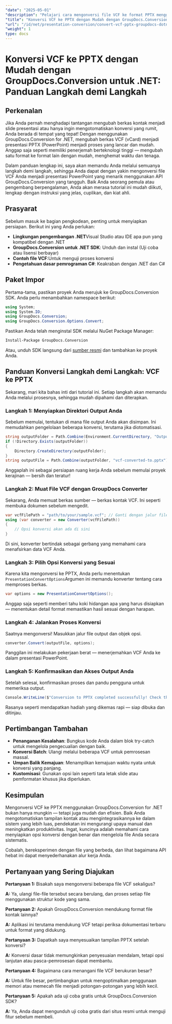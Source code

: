 ```yaml
---
"date": "2025-05-01"
"description": "Pelajari cara mengonversi file VCF ke format PPTX menggunakan GroupDocs.Conversion for .NET. Panduan langkah demi langkah ini mencakup penyiapan, konversi, dan integrasi ke dalam aplikasi Anda."
"title": "Konversi VCF ke PPTX dengan Mudah dengan GroupDocs.Conversion untuk .NET&#58; Panduan Langkah demi Langkah"
"url": "/id/net/presentation-conversion/convert-vcf-pptx-groupdocs-dotnet/"
"weight": 1
type: docs
---
```

# Konversi VCF ke PPTX dengan Mudah dengan GroupDocs.Conversion untuk .NET: Panduan Langkah demi Langkah

## Perkenalan

Jika Anda pernah menghadapi tantangan mengubah berkas kontak menjadi slide presentasi atau hanya ingin mengotomatiskan konversi yang rumit, Anda berada di tempat yang tepat! Dengan menggunakan GroupDocs.Conversion for .NET, mengubah berkas VCF (vCard) menjadi presentasi PPTX (PowerPoint) menjadi proses yang lancar dan mudah. Anggap saja seperti memiliki penerjemah berteknologi tinggi — mengubah satu format ke format lain dengan mudah, menghemat waktu dan tenaga. 

Dalam panduan lengkap ini, saya akan memandu Anda melalui semuanya langkah demi langkah, sehingga Anda dapat dengan yakin mengonversi file VCF Anda menjadi presentasi PowerPoint yang menarik menggunakan API GroupDocs.Conversion yang tangguh. Baik Anda seorang pemula atau pengembang berpengalaman, Anda akan merasa tutorial ini mudah diikuti, lengkap dengan instruksi yang jelas, cuplikan, dan kiat ahli.


## Prasyarat

Sebelum masuk ke bagian pengkodean, penting untuk menyiapkan persiapan. Berikut ini yang Anda perlukan:

- **Lingkungan pengembangan .NET**Visual Studio atau IDE apa pun yang kompatibel dengan .NET
- **GroupDocs.Conversion untuk .NET SDK**: Unduh dan instal (Uji coba atau lisensi berbayar)
- **Contoh file VCF**:Untuk menguji proses konversi
- **Pengetahuan dasar pemrograman C#**: Keakraban dengan .NET dan C#


## Paket Impor

Pertama-tama, pastikan proyek Anda merujuk ke GroupDocs.Conversion SDK. Anda perlu menambahkan namespace berikut:

```csharp
using System;
using System.IO;
using GroupDocs.Conversion;
using GroupDocs.Conversion.Options.Convert;
```

Pastikan Anda telah menginstal SDK melalui NuGet Package Manager:

```bash
Install-Package GroupDocs.Conversion
```

Atau, unduh SDK langsung dari [sumber resmi](https://releases.groupdocs.com/conversion/net/) dan tambahkan ke proyek Anda.


## Panduan Konversi Langkah demi Langkah: VCF ke PPTX

Sekarang, mari kita bahas inti dari tutorial ini. Setiap langkah akan memandu Anda melalui prosesnya, sehingga mudah dipahami dan diterapkan.


### Langkah 1: Menyiapkan Direktori Output Anda

Sebelum memulai, tentukan di mana file output Anda akan disimpan. Ini memudahkan pengelolaan beberapa konversi, terutama jika diotomatisasi.

```csharp
string outputFolder = Path.Combine(Environment.CurrentDirectory, "Output");
if (!Directory.Exists(outputFolder))
{
    Directory.CreateDirectory(outputFolder);
}
string outputFile = Path.Combine(outputFolder, "vcf-converted-to.pptx");
```

Anggaplah ini sebagai persiapan ruang kerja Anda sebelum memulai proyek kerajinan — bersih dan teratur!


### Langkah 2: Muat File VCF dengan GroupDocs Converter

Sekarang, Anda memuat berkas sumber — berkas kontak VCF. Ini seperti membuka dokumen sebelum mengedit.

```csharp
var vcfFilePath = "path/to/your/sample.vcf"; // Ganti dengan jalur file sumber Anda
using (var converter = new Converter(vcfFilePath))
{
    // Opsi konversi akan ada di sini
}
```

Di sini, konverter bertindak sebagai gerbang yang memahami cara menafsirkan data VCF Anda.


### Langkah 3: Pilih Opsi Konversi yang Sesuai

Karena kita mengonversi ke PPTX, Anda perlu menentukan `PresentationConvertOptions`Argumen ini memandu konverter tentang cara memproses berkas.

```csharp
var options = new PresentationConvertOptions();
```

Anggap saja seperti memberi tahu koki hidangan apa yang harus disiapkan — menentukan detail format memastikan hasil sesuai dengan harapan.


### Langkah 4: Jalankan Proses Konversi

Saatnya mengonversi! Masukkan jalur file output dan objek opsi.

```csharp
converter.Convert(outputFile, options);
```

Panggilan ini melakukan pekerjaan berat — menerjemahkan VCF Anda ke dalam presentasi PowerPoint.


### Langkah 5: Konfirmasikan dan Akses Output Anda

Setelah selesai, konfirmasikan proses dan pandu pengguna untuk memeriksa output.

```csharp
Console.WriteLine($"Conversion to PPTX completed successfully! Check the output at {outputFolder}");
```

Rasanya seperti mendapatkan hadiah yang dikemas rapi — siap dibuka dan ditinjau.


## Pertimbangan Tambahan

- **Penanganan Kesalahan**: Bungkus kode Anda dalam blok try-catch untuk mengelola pengecualian dengan baik.
- **Konversi Batch**: Ulangi melalui beberapa VCF untuk pemrosesan massal.
- **Umpan Balik Kemajuan**: Menampilkan kemajuan waktu nyata untuk konversi yang panjang.
- **Kustomisasi**: Gunakan opsi lain seperti tata letak slide atau pemformatan khusus jika diperlukan.


## Kesimpulan

Mengonversi VCF ke PPTX menggunakan GroupDocs.Conversion for .NET bukan hanya mungkin — tetapi juga mudah dan efisien. Baik Anda mengotomatiskan tampilan kontak atau mengintegrasikannya ke dalam sistem yang lebih luas, pendekatan ini mengurangi upaya manual dan meningkatkan produktivitas. Ingat, kuncinya adalah memahami cara menyiapkan opsi konversi dengan benar dan mengelola file Anda secara sistematis.

Cobalah, bereksperimen dengan file yang berbeda, dan lihat bagaimana API hebat ini dapat menyederhanakan alur kerja Anda.


## Pertanyaan yang Sering Diajukan

**Pertanyaan 1:** Bisakah saya mengonversi beberapa file VCF sekaligus?  

**A:** Ya, ulangi file-file tersebut secara berulang, dan proses setiap file menggunakan struktur kode yang sama.

**Pertanyaan 2:** Apakah GroupDocs.Conversion mendukung format file kontak lainnya?  

**A:** Aplikasi ini terutama mendukung VCF tetapi periksa dokumentasi terbaru untuk format yang didukung.

**Pertanyaan 3:** Dapatkah saya menyesuaikan tampilan PPTX setelah konversi?  

**A:** Konversi dasar tidak memungkinkan penyesuaian mendalam, tetapi opsi lanjutan atau pasca-pemrosesan dapat membantu.

**Pertanyaan 4:** Bagaimana cara menangani file VCF berukuran besar?  

**A:** Untuk file besar, pertimbangkan untuk mengoptimalkan penggunaan memori atau memecah file menjadi potongan-potongan yang lebih kecil.

**Pertanyaan 5:** Apakah ada uji coba gratis untuk GroupDocs.Conversion SDK?  

**A:** Ya, Anda dapat mengunduh uji coba gratis dari situs resmi untuk menguji fitur sebelum membeli.